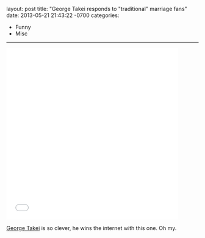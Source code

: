 layout: post
title:  "George Takei responds to "traditional" marriage fans"
date:   2013-05-21 21:43:22 -0700
categories:
  - Funny
  - Misc
---

<iframe class="embedly-embed" src="//cdn.embedly.com/widgets/media.html?src=%2F%2Fimgur.com%2Fa%2FvchC7%2Fembed&url=http%3A%2F%2Fimgur.com%2Fa%2FvchC7&image=http%3A%2F%2Fi.imgur.com%2FC0RyW6E.jpg%3Ffb&key=d815972c91e546edb5d2d02e509f8b1c&type=text%2Fhtml&schema=imgur" width="450" height="450" scrolling="no" frameborder="0" allowfullscreen></iframe>

 [George Takei](https://twitter.com/GeorgeTakei)  is so clever, he wins the internet with this one. Oh my.

